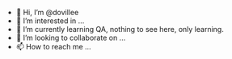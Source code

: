 - 👋 Hi, I’m @dovillee
- 👀 I’m interested in ...
- 🌱 I’m currently learning QA, nothing to see here, only learning.
- 💞️ I’m looking to collaborate on ...
- 📫 How to reach me ...

<!---
dovillee/dovillee is a ✨ special ✨ repository because its `README.md` (this file) appears on your GitHub profile.
You can click the Preview link to take a look at your changes.
--->
